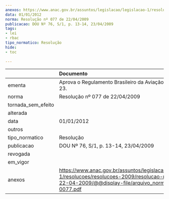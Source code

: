 ```yaml
---
anexos: https://www.anac.gov.br/assuntos/legislacao/legislacao-1/resolucoes/resolucoes-2009/resolucao-no-077-de-22-04-2009/@@display-file/arquivo_norma/RA2009-0077.pdf
data: 01/01/2012
norma: Resolução nº 077 de 22/04/2009
publicacao: DOU Nº 76, S/1, p. 13-14, 23/04/2009
tags:
- lei
- rbac
tipo_normatico: Resolução
hide: 
- toc 
 
---
```


|                    | Documento                                                                                                                                                       |
|:-------------------|:----------------------------------------------------------------------------------------------------------------------------------------------------------------|
| ementa             | Aprova o Regulamento Brasileiro da Aviação Civil - RBAC 23.                                                                                                     |
| norma              | Resolução nº 077 de 22/04/2009                                                                                                                                  |
| tornada_sem_efeito |                                                                                                                                                                 |
| alterada           |                                                                                                                                                                 |
| data               | 01/01/2012                                                                                                                                                      |
| outros             |                                                                                                                                                                 |
| tipo_normatico     | Resolução                                                                                                                                                       |
| publicacao         | DOU Nº 76, S/1, p. 13-14, 23/04/2009                                                                                                                            |
| revogada           |                                                                                                                                                                 |
| em_vigor           |                                                                                                                                                                 |
| anexos             | https://www.anac.gov.br/assuntos/legislacao/legislacao-1/resolucoes/resolucoes-2009/resolucao-no-077-de-22-04-2009/@@display-file/arquivo_norma/RA2009-0077.pdf |